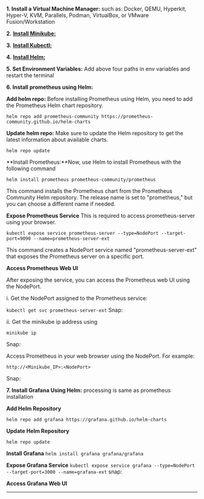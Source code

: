 **1. Install a Virtual Machine Manager:** such as: Docker, QEMU, Hyperkit, Hyper-V, KVM, Parallels, Podman, VirtualBox, or VMware Fusion/Workstation

**2.** [**Install Minikube:**](https://bit.ly/38bLcJy)

**3.** [**Install Kubectl:**](https://bit.ly/32bSI2Z)

**4.** [**Install Helm:**](https://github.com/helm/helm/releases)

**5. Set Environment Variables:** Add above four paths in env variables and restart the terminal

**6. Install prometheus using Helm:** 

  **Add helm repo:** Before installing Prometheus using Helm, you need to add the Prometheus Helm chart repository.

  `helm repo add prometheus-community https://prometheus-community.github.io/helm-charts`

  **Update helm repo:** Make sure to update the Helm repository to get the latest information about available charts.
  
  `helm repo update`
  
  **Install Prometheus:**Now, use Helm to install Prometheus with the following command
  
  `helm install prometheus prometheus-community/prometheus`
  
  This command installs the Prometheus chart from the Prometheus Community Helm repository. The release name is set to "prometheus," but you can choose a different name if needed.
  
  **Expose Prometheus Service**
  This is required to access prometheus-server using your browser.
  
  `kubectl expose service prometheus-server --type=NodePort --target-port=9090 --name=prometheus-server-ext`
  
  This command creates a NodePort service named "prometheus-server-ext" that exposes the Prometheus server on a specific port.
  
  **Access Prometheus Web UI**
  
  After exposing the service, you can access the Prometheus web UI using the NodePort.
  
  i. Get the NodePort assigned to the Prometheus service:
  
  `kubectl get svc prometheus-server-ext`
  Snap:
  
  ii. Get the minikube ip address using
  
  `minikube ip`
  
  Snap:
  
  Access Prometheus in your web browser using the NodePort. For example:
  
  `http://<Minikube_IP>:<NodePort>`
  
  Snap:


**7. Install Grafana Using Helm:** processing is same as prometheus installation

**Add Helm Repository**

`helm repo add grafana https://grafana.github.io/helm-charts`

**Update Helm Repository**

`helm repo update`

**Install Grafana**
`helm install grafana grafana/grafana`

**Expose Grafana Service**
`kubectl expose service grafana --type=NodePort --target-port=3000 --name=grafana-ext`
snap:

**Access Grafana Web UI**


****

